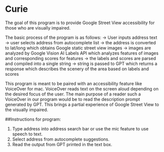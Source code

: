 # Curie
The goal of this program is to provide Google Street View accessibility for those who are visually impaired. 

The basic process of the program is as follows:
-> User inputs address text 
-> user selects address from autocomplete list 
-> the address is converted to lat/long which obtains Google static street view images 
-> images are analyzed by Google Vision AI Labels API which analyzes features of images and corresponding scores for features 
-> the labels and scores are parsed and compiled into a single string 
-> string is passed to GPT which returns a response which describes the scenery of the area based on labels and scores

This program is meant to be paired with an accessibility feature like VoiceOver for mac.
VoiceOver reads text on the screen aloud depending on the desired focus of the user. 
The main purpose of a reader such a VoiceOver in our program would be to read the description prompt generated by GPT.
This brings a partial experience of Google Street View to the visually impaired. 

##Instructions for program:
1. Type address into address search bar or use the mic feature to use speech to text.
2. Select address from autocomplete suggestions.
3. Read the output from GPT printed in the text box.
